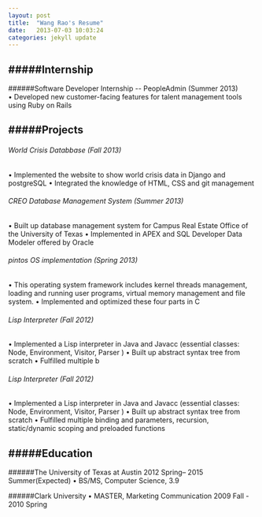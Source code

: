 ```yaml
---
layout: post
title:  "Wang Rao's Resume"
date:   2013-07-03 10:03:24
categories: jekyll update
---
```

  
#####Internship
------------------------------------------------------------------
######Software Developer Internship -- PeopleAdmin    (Summer 2013)  
 • Developed new customer-facing features for talent management tools using Ruby on Rails

    
#####Projects
------------------------------------------------------------------
<h6>World Crisis Databbase  (Fall 2013)</h6>
 • Implemented the website to show world crisis data in Django and postgreSQL
 • Integrated the knowledge of HTML, CSS and git management



<h6>CREO Database Management System (Summer 2013)</h6>
 • Built up database management system for Campus Real Estate Office of the University of Texas
 • Implemented in APEX and SQL Developer Data Modeler offered by Oracle

<h6>pintos OS implementation      (Spring 2013)</h6>
 • This operating system framework includes kernel threads management, 
  loading and running user programs, virtual memory management and file system.  
 • Implemented and optimized these four parts in C  
   
<h6>Lisp Interpreter   (Fall 2012)</h6>
 • Implemented a Lisp interpreter in Java and Javacc (essential classes: Node, Environment, Visitor, Parser )  
 • Built up abstract syntax tree from scratch  
 • Fulfilled multiple b
 
<h6>Lisp Interpreter   (Fall 2012)</h6>
 • Implemented a Lisp interpreter in Java and Javacc (essential classes: Node, Environment, Visitor, Parser )  
 • Built up abstract syntax tree from scratch  
 • Fulfilled multiple binding and parameters, recursion, static/dynamic scoping and preloaded functions  


#####Education
------------------------------------------------------------------
######The University of Texas at Austin    2012 Spring– 2015 Summer(Expected)
 • BS/MS, Computer Science, 3.9  
  
######Clark University
 • MASTER, Marketing Communication 2009 Fall - 2010 Spring
  
